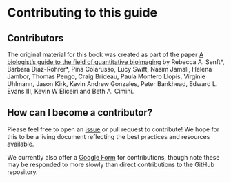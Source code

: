 # Contributing to this guide

## Contributors

The original material for this book was created as part of the paper [A biologist’s guide to the field of quantitative bioimaging](https://doi.org/10.5281/zenodo.7439283) by Rebecca A. Senft*, Barbara Diaz-Rohrer*, Pina Colarusso, Lucy Swift, Nasim Jamali, Helena Jambor, Thomas Pengo, Craig Brideau, Paula Montero Llopis, Virginie Uhlmann, Jason Kirk, Kevin Andrew Gonzales, Peter Bankhead, Edward L. Evans III, Kevin W Eliceiri and Beth A. Cimini.
	
<!-- Commented out for now: Since that paper was published, we gratefully acknowledge contributions from the following members of the microscopy and bioimage analysis community! (list of names) -->

## How can I become a contributor?

Please feel free to open an [issue](https://github.com/broadinstitute/MicroscopyForBeginnersReferenceGuide/issues) or pull request to contribute! We hope for this to be a living document reflecting the best practices and resources available.

We currently also offer a [Google Form](https://docs.google.com/forms/d/e/1FAIpQLScWQbemviI2OkvVkeTKUOozAzKNndcZpXIB_nE0qFMl72lqvQ/viewform) for contributions, though note these may be responded to more slowly than direct contributions to the GitHub repository.
